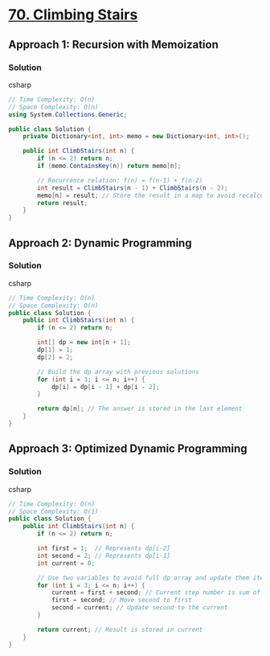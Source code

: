 # [70. Climbing Stairs](https://leetcode.com/problems/climbing-stairs/)

## Approach 1: Recursion with Memoization

### Solution
csharp
```csharp
// Time Complexity: O(n)
// Space Complexity: O(n)
using System.Collections.Generic;

public class Solution {
    private Dictionary<int, int> memo = new Dictionary<int, int>();

    public int ClimbStairs(int n) {
        if (n <= 2) return n;
        if (memo.ContainsKey(n)) return memo[n];

        // Recurrence relation: f(n) = f(n-1) + f(n-2)
        int result = ClimbStairs(n - 1) + ClimbStairs(n - 2);
        memo[n] = result; // Store the result in a map to avoid recalculating
        return result;
    }
}
```

## Approach 2: Dynamic Programming

### Solution
csharp
```csharp
// Time Complexity: O(n)
// Space Complexity: O(n)
public class Solution {
    public int ClimbStairs(int n) {
        if (n <= 2) return n;

        int[] dp = new int[n + 1];
        dp[1] = 1;
        dp[2] = 2;

        // Build the dp array with previous solutions
        for (int i = 3; i <= n; i++) {
            dp[i] = dp[i - 1] + dp[i - 2];
        }

        return dp[n]; // The answer is stored in the last element
    }
}
```

## Approach 3: Optimized Dynamic Programming

### Solution
csharp
```csharp
// Time Complexity: O(n)
// Space Complexity: O(1)
public class Solution {
    public int ClimbStairs(int n) {
        if (n <= 2) return n;

        int first = 1;  // Represents dp[i-2]
        int second = 2; // Represents dp[i-1]
        int current = 0;

        // Use two variables to avoid full dp array and update them iteratively
        for (int i = 3; i <= n; i++) {
            current = first + second; // Current step number is sum of previous two steps
            first = second; // Move second to first
            second = current; // Update second to the current
        }

        return current; // Result is stored in current
    }
}
```

